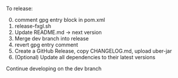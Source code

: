 To release:

0. comment gpg entry block in pom.xml
1. release-fxgl.sh
2. Update README.md -> next version
3. Merge dev branch into release
4. revert gpg entry comment
5. Create a GitHub Release, copy CHANGELOG.md, upload uber-jar
6. (Optional) Update all dependencies to their latest versions

Continue developing on the dev branch